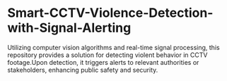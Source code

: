 # Smart-CCTV-Violence-Detection-with-Signal-Alerting
Utilizing computer vision algorithms and real-time signal processing, this repository provides a solution for detecting violent behavior in CCTV footage.Upon detection, it triggers alerts to relevant authorities or stakeholders, enhancing public safety and security.
